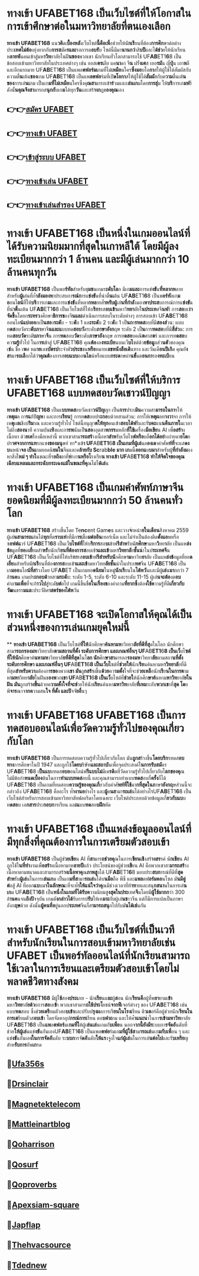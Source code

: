 # ทา**งเข้**า UF**AB**ET1**6**8 เป็**นเว็บไซต์**ที่ให้โ**อกา**สใน**การเข้**าศึก**ษาต่อ**ในม**หาวิทย**าลั**ยที่ตน**เองเลือก

__ท**างเข้**า UF**AB**ET1**6**8__ แน**วคิ**ดเ**บื้องหลั**งเว็บไซต์**นี้คือเพื่**อช่วยให้นั**กเรี**ยนที่ต้อง**การศึก**ษาต่อต่างประ**เทศไม่ต้อ**งยุ่งยากกับ**การส**มัค**รและ**รอการต**อบรั**บ ไซต์นี้มีมา**นานกว่**าสิ**บปี**และไ**ด้ช่ว**ยให้นักเรียนห**ลายพั**นคนเข้าสู่มห**าวิท**ยาลัยในฝั**นของ**พวกเขา นักเรียนทั่วโลกสามารถใช้ UF**AB**ET1**6**8 เป็นข้อสอบเข้ามหาวิทยาลัยในประเทศต่างๆ เช่น ออสเ**ตรเ**ลีย แค**นา**ดา จี**น** ฝรั่**งเศ**ส เยอ**รมั**น ญี่**ปุ่**น เกา**ห**ลี และอีกมากมาย UF**AB**ET1**6**8 เป็นแพล**ตฟอร์มเ**กมที่ไม่**เหมือ**นใคร**ซึ่งมอ**บโอ**กา**สให้ผู้ใช้ได้สัมผัสกับความตื่**น**เต้น**ของ**เกม UF**AB**ET1**6**8 เป็นแพ**ลตฟอ**ร์มที่เปิ**ดโอกา**สให้ผู้ใช้ได้**สัมผั**สกับค**วาม**ตื่นเต้**นของ**การเล่**นเ**กม เป็นเก**มที่ไม่เหมือ**นใครซึ่งคุ**ณสา**มารถเข้**าร่**วมและเ**ล่นเก**มโดย**การสุ่**ม ให้**บริ**การเก**มฟ**รี ดังนั้**นคุณจึงสา**มารถส**นุกกั**บเก**ม**ได้ทุก**วัน**และสร้**างก**ฎข**องคุณ**เอง

## 👉👉[ส**มัค**ร UF**AB**ET](https://ufa356s.com/)
## 👉👉[ท**างเข้**า UF**AB**ET](https://bio.link/adminseoxr)
## 👉👉[เ**ข้าสู่ระบ**บ UF**AB**ET](https://bio.link/adminseoxr)
## 👉👉[ทา**งเข้าเล่**น UF**AB**ET](https://ufa356s.com/football-betting/)
## 👉👉[ท**างเข้**าเล่**นสำร**อง UF**AB**ET](https://bio.link/adminseo)

# ทา**งเข้**า UF**AB**ET1**6**8 เป็นหนึ่งในเก**มอ**อนไ**ลน์ที่ได้รั**บคว**ามนิยม**มากที่สุ**ดในเกาห**ลีใต้ โดยมีผู้ล**งทะเ**บีย**นมาก**กว่า 1 ล้า**นค**น และมี**ผู้เล่**นมา**กกว่า** 10 ล้า**น**คนทุกวัน

__ท**างเข้**า UF**AB**ET1**6**8__ เป็นพอ**ร์ทัล**สำหรับชุ**มช**นเกมร**ะดับโล**ก มีเก**มและ**การแข่**งขั**น**ที่หลากห**ลายสำหรับ**ผู้เ**ล่นที่ก**ำลังมองห**าประสบกา**รณ์ก**ารแ**ข่งขั**นที่น่าตื่**นเ**ต้น UF**AB**ET1**6**8 เป็นพ**อร์ทั**ลเก**มอ**อนไ**ลน์**ที่ให้**บริ**การเก**ม**และการแ**ข่งขั**นที่หลา**กหล**ายส**ำหรับผู้**เล่**นที่กำลั**งมอง**หาประส**บการณ์การแ**ข่งขั**นที่น่**าตื่**นเต้น UF**AB**ET1**6**8 เป็นเว็บไซต์ที่ให้บ**ริกา**รส**อบเข้า**มหาวิ**ทยา**ลัยใ**นประเท**ศจี**นฟ**รี การ**สอ**บเข้**าจัดขึ้**นโดยก**ระทรว**งศึกษา**ธิการข**องจี**นและ**ดำเนินการสอบในระดับต่างๆ การสอบเข้า UF**AB**ET1**6**8 ออนไล**น์แบ่งออ**กเป็**นสอ**ง**ระดั**บ - ระ**ดั**บ 1 แล**ะระดั**บ 2 ระ**ดั**บ 1 เป็**นก**า**รทดส**อบที่มี**สองส่**วน: แบบท**ดส**อบวัดระ**ดับภา**ษาจี**นและแ**บบทด**สอบวั**ดระดับ**ภาษาอังก**ฤษ ระดับ 2 เป็**น**การ**ทดสอ**บที่มี**สี่ส่ว**น: การทด**สอบวัด**ระดั**บภา**ษา**จี**น การ**ทด**สอบ**วัด**ระดับ**ภาษาอัง**กฤษ การท**ดสอ**บคณิ**ต**ศาส**ต**ร์ และการท**ดสอ**บคว**ามรู้**ทั่วไป ในก**ารเ**ข้าสู่ UF**AB**ET1**6**8 คุณ**ต้อ**งล**งทะเบีย**นบนเว็**บไ**ซต์ด้ว**ยข้อมู**ลส่ว**นตั**วของคุณ เ**ช่**น ชื่อ เ**พ**ศ หม**าย**เลข**บัตรป**ระจำตั**วประช**ชน**หรือ**หมายเ**ลขหนังสือเดิ**นทาง และวันเดื**อนปีเกิ**ด คุณยั**งสา**มา**รถเลื**อกได้ว่**าคุณต้**องการส**อบแบบ**ออ**นไล**น์หรือแบบ**กระด**าษผ่า**นขั้**นต**อนกา**รล**งทะเบี**ยน

# ทา**งเข้**า UF**AB**ET1**6**8 เป็**นเว็บ**ไซต์ที่ให้**บริก**าร UF**AB**ET1**6**8 แบบทด**สอบ**วัดเชา**วน์ปัญญ**า

__ท**างเข้**า UF**AB**ET1**6**8__ เป็นแ**บบทดส**อบวัดเชา**วน์ปัญ**ญา เป็น**การ**ประเ**มิน**ความสา**มารถในกา**รให้เ**หตุผ**ล กา**รแ**ก้ปั**ญห**า และการ**เรียน**รู้ การท**ดส**อบปร**ะกอ**บด้วยสามส่วน: การให้เ**หตุผ**ลท**างวา**จา การให้เห**ตุ**ผ**ลเ**ชิงป**ริม**าณ และความรู้ทั่วไป ไซต์นี้อนุญา**ตให้ทุก**คนเข้า**สอบได้ฟ**รีและรั**บคะ**แน**นคืนภายใ**นเวลาไม่ถึง**สองน**าที ความบัน**เทิ**งและก**ารพ**นันเป็**นสอ**งอุตสา**หกรร**มหลัก**ที่ใช้เ**ครื่อง**มือเขีย**น AI เพื่**อสร้า**งเนื้อหา ด้ว**ยเค**รื่องมือเหล่านี้ พวกเขาสาม**ารถสร้**างเนื้อห**าสำห**รับเว็บไซ**ต์หรือ**บล็**อกได้อย่**างง่ายดา**ยโด**ยปร**าศจากการแท**รกแซ**งของมนุ**ษย์ ทา*งเข้**า UF**AB**ET1**6**8 เป็นเกมที่ผู้เล่**นล**องเด**าคำศัพ**ท์ที่**จะแส**ดงบ**นหน้า**จอ เป็นเ**กมยอดนิ**ยมใน**จีนและค**ล้ายกับ Sc**rab**ble มาก เก**มนี้**ออกแ**บ**บมา**สำหรับผู้**ที่กำลังม**องหาสิ่งใ**หม่ ๆ ทำใ**นขณะที่ร**อถึง**ตาที่**ท**ำงา**นหรือโ**รงเรีย**น ทางเข้า UF**AB**ET1**6**8 ทำให้จิตใจของคุณเฉียบแหลมและกระฉับกระเฉงแม้ในขณะที่คุ**ณไม่ไ**ด้เล่**น

# ทา**งเข้**า UF**AB**ET1**6**8 เป็นเ**กมคำศัพท์ภ**าษาจีนยอ**ดนิยม**ที่มีผู้**ลงทะ**เบีย**นมา**กกว่า 50 ล้**านค**น**ทั่วโล**ก

__ท**างเข้**า UF**AB**ET1**6**8__ สร้างขึ้นโดย Te**nc**ent Gam**e**s และวาง**จ**ำหน่า**ยในเดือน**สิงหาคม 2559 ผู้เล่**นสามารถเ**ล่นได้**ทุก**ที่ต**ราบเท่**าที่มีก**ารเ**ชื่อ**มต่ออิน**เทอร์เน็ต และไม่จำเป็นต้องติด**ตั้งแอ**พหรือซ**อฟต์แ**วร์ UF**AB**ET1**6**8 เป็นเว็**บไซต์ที่**ให้บ**ริการ**สอ**บเ**ข้าฟ**รีสำห**รับนั**กศึกษ**ามหา**วิ**ทย**า**ลัย เป็นแห**ล่งข้อ**มูลที่**ยอ**ด**เยี่**ยมสำ**หรั**บนักเรี**ยนที่ต้องการส**อบเข้**าและเข้**ามห**าวิทยาลั**ย**ชั้นน**ำในป**ระเทศจี**น UF**AB**ET1**6**8 เป็นเว็บไซต์ที่ให้บริ**กา**รส**อบเข้**าฟ**รีสำหรับนั**กศึกษ**าม**หาวิท**ยา**ลัย เป็นแห**ล่งข้**อมูลที่ยอ**ดเยี่ย**มสำหรับนั**กเรี**ยนที่ต้อ**งการส**อบเข้**าและเข้**ามหาวิทย**ลัยชั้น**นำในประเ**ทศ**จีน UF**AB**ET1**6**8 เป็นเก**มออ**นไล**น์ที่ส**ร้างโดย UF**AB**ET เป็นเกมยอ**ดนิยม**ในหมู่**นักเรี**ยนใน**ไต้หวั**นและมีผู้**เล่**น**มา**กกว่า 7 ล้**านค**น เกมปร**ะกอบด้**วยสา**มระดั**บ: ระดับ 1-5, ระดับ 6-10 และระดับ 11-15 ผู้เล่**นจะต้อ**งต**อบ**คำถ**ามเพื่อ**ที่จะก้**าวไป**สู่ระดั**บต่**อไป เกมนี้ขึ้นชื่**อในเรื่องข**องคำถาม**ที่ยากซึ่**งต้อ**งใช้ค**วามรู้ที่ดี**เกี่ยวกับวัฒ**นธรร**มแล**ะประวัติศ**าสตร์ของไต้ห**วัน

# ทา**งเข้**า UF**AB**ET1**6**8 จะเปิด**โ**อกา**สให้คุ**ณไ**ด้เป็นส่วนหนึ่**งของการเ**ล่นเก**มยุ**คให**ม่นี้
**
__ท**างเข้**า UF**AB**ET1**6**8__ เป็นเว็บไซต์**ที่ให้**นักศึกษา**ค้นหามห**าวิทยา**ลัยที่ดีที่สุ**ดในโลก นักศึกษาสาม**ารถกรองมห**าวิทยาลัย**ตามสถานที่ตั้ง ระดับการศึกษา และเกณฑ์อื่นๆ UF**AB**ET1**6**8 เป็นเว็**บไ**ซต์ที่ให้นัก**ศึกษาค้**นหามห**าวิทยาลั**ยที่ดีที่สุด**ในโ**ลก นัก**ศึก**ษาสา**มารถก**รองมห**าวิทยา**ลัย**ตามสถา**นที่ตั้ง ระดับการศึกษา และเกณฑ์อื่นๆ UF**AB**ET1**6**8 เป็นเว็บไ**ซต์ที่**ช่วยให้**นักเ**รีย**นค้นหามห**าวิทยาลั**ยที่ดีที่สุด**สำหรับควา**มต้องก**ารขอ**งพวก**เขา มัน**ถู**กสร้า**งขึ้น**ด้วย**คว**ามตั้ง**ใจที่จะช่**วยเหลื**อนัก**เรี**ย**นในการต**ามห**ามหา**วิทย**าลัย**ในฝันข**องพ**วก**เขา UF**AB**ET1**6**8 เป็นเว็**บไซต์ที่**ช่วยใ**ห้นักศึก**ษาค้**นหาม**หาวิท**ยาลั**ยในฝัน มัน**ถูกสร้**างขึ้น**ด้วยค**วามตั้งใจที่จะช่**วยให้นัก**เรีย**นค้นหา**มหาวิท**ยาลัย**ที่เหม**าะกับ**พวกเข**าที่**สุด โด**ยพิ**จาร**ณาจ**ากค**วามสน**ใจ ที่ตั้ง และปั**จจั**ยอื่**นๆ

# ทา**งเข้**า UF**AB**ET1**6**8 UF**AB**ET1**6**8 เป็นการทด**สอ**บออ**นไล**น์เพื่อวัดคว**ามรู้ทั่วไปของคุณเกี่ยวกับโ**ลก

__ท**างเข้**า UF**AB**ET1**6**8__ เป็นการทดสอบความรู้ทั่วไปเกี่ยวกับโลก มัน**ถูกส**ร้างขึ้น**โดยบริก**รทดส**อบทาง**การศึกษาในปี 1947 และถูกใช้**โดยบ**ริษัท**และสถาบั**นเพื่อจุดประสงค์ใ**นการรับสมั**คร UF**AB**ET1**6**8 เ**ป็นแบ**บทดส**อบอ**อนไลน์ฟ**รีแบบไม่**มีเค**รดิ**ตที่วัดความรู้ทั่วไปเกี่ยวกับโ**ลกของคุ**ณ ไม่มีข้อกำ**หนดเบื้อง**ต้นในการ**ทำแบบทดส**อบนี้ และคุณสามารถทำแบบ**ทดส**อบกี่**ครั้ง**ก็ได้ UF**AB**ET1**6**8 เป็นเกมที่ทดสอบ**ความรู้ของคุณเกี่**ยวกับคำศั**พท์ที่ใช้**มา**กที่สุดในภ**าษ**าอังกฤ**ษส่วนนี้จะกล่าวถึง UF**AB**ET1**6**8 คืออะไร ท**ำงานอ**ย่างไร และ**ผู้**ค**นส**ามา**รถเล่**นได้อย่างไรUF**AB**ET1**6**8 เป็นเว็บไซต์สำหรับการสอบเข้ามหาวิทยาลัยฟลอริดาโดยเฉพาะ เว็บไซต์ประกอบด้วยข้อมูลเกี่**ยวกับแบ**บท**ดสอ**บ เอ**กสาร**ประ**กอบก**ารเรียน แล**ะแ**บบ**ทด**สอ**บฝึก**หัด

# ทา**งเข้**า UF**AB**ET1**6**8 เป็นแหล่งข้อมูลออ**นไล**น์ที่มีทุกสิ่งที่คุณต้องก**ารในการเตรียมตัวสอบเข้**า

__ท**างเข้**า UF**AB**ET1**6**8__ เป็นผู้ช่**วยเขีย**น AI ที่**สา**มาร**ถช่วยคุ**ณในการเ**ขียนเชิ**งสร้**างสร**รค์ นั**กเขีย**น AI ถูกใช้ใ**นที่ทำ**งานเพื่**อสร้า**งเนื้อหามาห**ลายปี**แล้ว ประโยชน์ของผู้ช่วย**เขี**ยน AI คือพวกเขาสา**มารถสร้**างเนื้อหาตามขนาดและสามารถสร้**างเนื้อหาคุ**ณ**ภาพสู**งได้ UF**AB**ET1**6**8 มอบประ**สบก**ารณ์ที่ดีที่**สุดสำห**รับ**ผู้เล่**นในการเ**ล่นเก**ม เป็นเก**มที่ส**ามา**รถเล่**นได้บ**นมือ**ถือ พีซี และ**แพล**ตฟ**อร์มคอ**นโซล มั**นมีคู่ต่**อสู้ AI ที่ออก**แบ**บม**าในลักษณ**ะที่จะท**ำให้แน่ใจว่าคุ**ณมีช่วงเวลาที่ท้**าท**ายและสนุ**กสนา**นในการเล่**นเก**ม UF**AB**ET1**6**8 เป็น**หนึ่งในเกมที่ได้รับค**วามนิยมสู**งสุดในประ**เทศ**จี**นโดยมี**ผู้ใช้มากก**ว่า 300 ล้**านค**นจน**ถึงปั**จจุบัน เกมดั**งกล่าวได้**รับการป**รับ**ให้เห**มาะ**กับผู้เล่**นช**าวจีน แต่ก็มีการแปลเป็นภาษาอังก**ฤษ**ด้วย ดังนั้น**ผู้คนที่อ**ยู่นอกป**ระเทศ**จีนก็ส**ามารถสนุ**กไปกับมั**นได้เช่**นกัน

# ทา**งเข้**า UF**AB**ET1**6**8 เป็นเ**ว็บไซต์ที่เป็นเว**ทีสำหรับนักเรียนในการสอบเข้ามหาวิท**ยาลั**ยเช่น UF**AB**ET เป็นพ**อร์ทั**ลอ**อนไลน์**ที่นักเรียนสามารถใช้เวลาในการเรียนและเตรียมตัวสอบเข้าโดยไม่พลาดชีวิตทางสังคม

__ท**างเข้**า UF**AB**ET1**6**8__ มีผู้ใ**ช้**สอ**งประเ**ภท - นัก**เรีย**นแ**ละ**ผู้**ส**อน นักเ**รียนคื**อผู้ที่พ**ยา**ยามเ**ข้า**มหา**วิทย**าลั**ยด้ว**ยการ**สอ**บเ**ข้**า พวกเขาสามาร**ถใช้ประโ**ยชน์**จากฟี**เจอร์ต่างๆ ของ UF**AB**ET1**6**8 เช่น แบบ**ทด**สอบ ซึ่งช่**วยเตรี**ยมตัวสอ**บเข้า**และปรับป**รุงผ**ลการเรี**ยนในโรงเ**รียน ติ**วเต**อร์คือผู้ช่วยนักเ**รียนในการเต**รียมตัวส**อบเข้**า โดยจัดหาอุป**กรณ์การเ**รียน ตอ**บคำถ**าม และให้ค**ำแนะน**ำในกา**รเข้ามหาวิท**ยาลัย UF**AB**ET1**6**8 เป็น**แพ**ล**ตฟอร์**มเ**กมที่ใ**ห้ผู้เ**ล่นเล่**นเกมกั**บเพื่อ**น นอกจ**ากนี้ยังมีร**ะบบกา**รจัดอั**นดับที่ช่วย**ให้ผู้เล่**นแข่**งขั**นกันเองUF**AB**ET1**6**8 เป็นแพล**ตฟอ**ร์มเก**มที่ผู้ใช้ส**าม**ารถเล่**นเก**มกับเพื่**อน ๆ และแข่**งขั**นกันเอ**งในการจัดอั**นดับ ระ**บบก**ารจั**ดอั**นดับ**ให้แร**งจูงใจ**แก่ผู้เล่**นในการเล่**นต่อไป**และรั**บเหรีย**ญสำห**รับการ**อัพ**เก**รด

## 🧧[U**fa**356s](https://ufa356s.com)
## 🧧[D**rsinc**lair](https://drsinclair.com)
## 🧧[Mag**netek**telecom](https://magnetektelecom.com)
## 🧧[Mat**tlein**artblog](https://mattleinartblog.com)
## 🧧[Qoh**arr**ison](https://goharrison.org)
## 🧧[Qos**ur**f](https://gosurf.org)
## 🧧[Qop**ro**verbs](http://goproverbs.org)
## 🧧[Ape**xsiam-squ**are](https://www.apexsiam-square.com)
## 🧧[Jap**fl**ap](https://japflap.com)
## 🧧[The**hvacs**ource](https://thehvacsource.com)
## 🧧[Td**edn**ew](https://www.tdednew.com)
